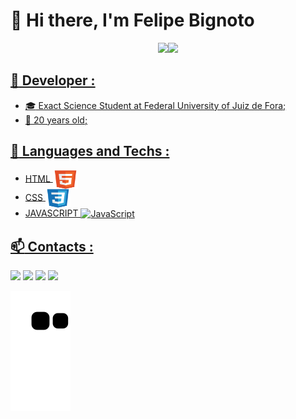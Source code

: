 # 👋 Hi there, I'm Felipe Bignoto  

<div align="center">
  <a href="https://github.com/felipebignoto">
  <img height="180em" src="https://github-readme-stats.vercel.app/api?username=felipebignoto&show_icons=true&theme=dracula&include_all_commits=true&count_private=true"/><img height="180em" src="https://github-readme-stats.vercel.app/api/top-langs/?username=felipebignoto&layout=compact&langs_count=7&theme=dracula"/>
</div>

## :dart: Developer :
  
- :mortar_board: Exact Science Student at Federal University of Juiz de Fora;
- :cake: 20 years old;

 

## :wrench: Languages and Techs :

<div style="display: inline_block">
  
 <ul>
  <li>HTML <img align="center" alt="HTML" height="30" width="40" src="https://raw.githubusercontent.com/devicons/devicon/master/icons/html5/html5-original.svg"></li>
  <li>CSS <img align="center" alt="CSS" height="30" width="40" src="https://raw.githubusercontent.com/devicons/devicon/master/icons/css3/css3-original.svg"></li>
   <li>JAVASCRIPT <img align="center" alt="JavaScript" height="30" width="40" src="https://cdn.jsdelivr.net/gh/devicons/devicon/icons/javascript/javascript-original.svg"></li>
</ul>
  
</div>

## :mailbox: Contacts :	
 
<div> 
  <a href="https://www.instagram.com/felipe_bignoto/" target="_blank"><img src="https://img.shields.io/badge/-Instagram-%23E4405F?style=for-the-badge&logo=instagram&logoColor=white" target="_blank"></a>
  <a href = "mailto:felipebignoto@gmail.com"><img src="https://img.shields.io/badge/-Gmail-%23333?style=for-the-badge&logo=gmail&logoColor=white" target="_blank"></a>
  <a href="https://www.linkedin.com/in/felipe-bignoto-palacio" target="_blank"><img src="https://img.shields.io/badge/-LinkedIn-%230077B5?style=for-the-badge&logo=linkedin&logoColor=white" target="_blank"></a> 
  <a href = "https://wa.me/5532991689844"><img src="https://img.shields.io/badge/WhatsApp-25D366?style=for-the-badge&logo=whatsapp&logoColor=white" target="_blank"></a>
</div> 


![Snake animation](https://github.com/felipebignoto/felipebignoto/blob/output/github-contribution-grid-snake.svg)
